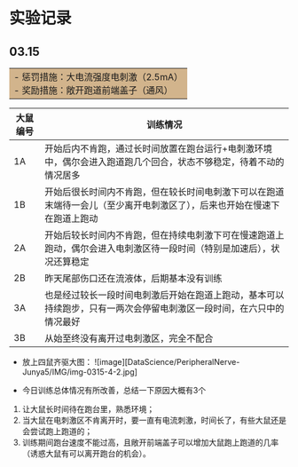 # 实验记录

## 03.15
<table><tr><td bgcolor=Tan>
- 惩罚措施：大电流强度电刺激（2.5mA）<br>
- 奖励措施：敞开跑道前端盖子（通风）<br>
</td></tr></table>
 
 大鼠编号   |   训练情况  
---------  |  ---------
1A     |开始后内不肯跑，通过长时间放置在跑台运行+电刺激环境中，偶尔会进入跑道跑几个回合，状态不够稳定，待着不动的情况居多
1B     |开始后很长时间内不肯跑，但在较长时间电刺激下可以在跑道末端待一会儿（至少离开电刺激区了），后来也开始在慢速下在跑道上跑动 
2A     |开始后较长时间内不肯跑，但在持续电刺激下可在慢速跑道上跑动，偶尔会进入电刺激区待一段时间（特别是加速后），状况还算稳定   
2B     |昨天尾部伤口还在流液体，后期基本没有训练     
3A     |也是经过较长一段时间电刺激后开始在跑道上跑动，基本可以持续跑步，只有一两次会停留电刺激区一段时间，在六只中的情况最好     
3B     |从始至终没有离开过电刺激区，完全不配合     


* 放上四鼠齐驱大图：
![image][DataScience/PeripheralNerve-Junya5/IMG/img-0315-4-2.jpg]

* 今日训练总体情况有所改善，总结一下原因大概有3个
1. 让大鼠长时间待在跑台里，熟悉环境；
2. 当大鼠在电刺激区不肯离开时，要一直有电流刺激，时间长了，有些大鼠还是会尝试跑上跑道的；
3. 训练期间跑台速度不能过高，且敞开前端盖子可以增加大鼠跑上跑道的几率（诱惑大鼠有可以离开跑台的机会）。
